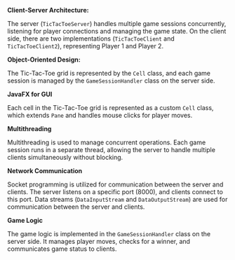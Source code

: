

**Client-Server Architecture:**

 The server (`TicTacToeServer`) handles multiple game sessions concurrently, listening for player connections and managing the game state. On the client side, there are two implementations (`TicTacToeClient` and `TicTacToeClient2`), representing Player 1 and Player 2.

**Object-Oriented Design:**



 The Tic-Tac-Toe grid is represented by the `Cell` class, and each game session is managed by the `GameSessionHandler` class on the server side.


**JavaFX for GUI**


Each cell in the Tic-Tac-Toe grid is represented as a custom `Cell` class, which extends `Pane` and handles mouse clicks for player moves.


**Multithreading** 

Multithreading is used to manage concurrent operations. Each game session runs in a separate thread, allowing the server to handle multiple clients simultaneously without blocking.

**Network Communication**  

Socket programming is utilized for communication between the server and clients. The server listens on a specific port (8000), and clients connect to this port. Data streams (`DataInputStream` and `DataOutputStream`) are used for communication between the server and clients.

**Game Logic**

 The game logic is implemented in the `GameSessionHandler` class on the server side. It manages player moves, checks for a winner, and communicates game status to clients.

